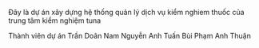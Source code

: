 Đây là dự án xây dựng  hệ thống quản lý dịch vụ kiểm nghiem thuốc của trung tâm kiểm nghiệm tuna

Thành viên dự án
Trần Doãn Nam
Nguyễn Anh Tuấn
Bùi Phạm Anh Thuận
